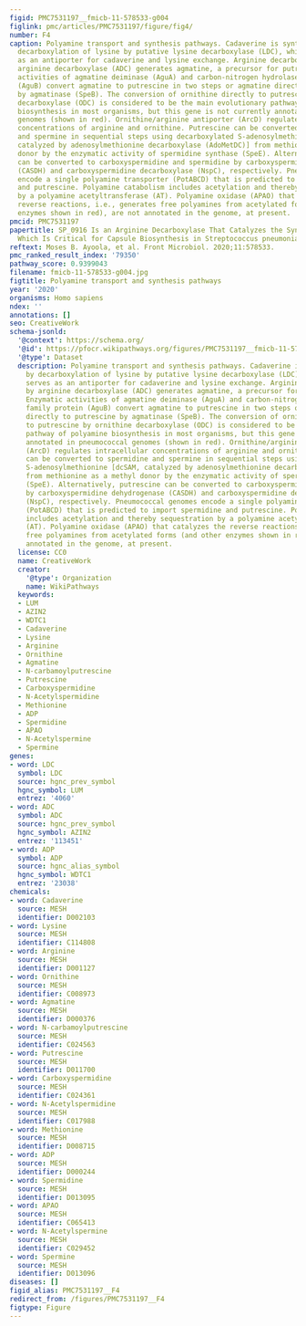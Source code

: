 ```yaml
---
figid: PMC7531197__fmicb-11-578533-g004
figlink: pmc/articles/PMC7531197/figure/fig4/
number: F4
caption: Polyamine transport and synthesis pathways. Cadaverine is synthesized by
  decarboxylation of lysine by putative lysine decarboxylase (LDC), while CadB serves
  as an antiporter for cadaverine and lysine exchange. Arginine decarboxylation by
  arginine decarboxylase (ADC) generates agmatine, a precursor for putrescine. Enzymatic
  activities of agmatine deiminase (AguA) and carbon-nitrogen hydrolase family protein
  (AguB) convert agmatine to putrescine in two steps or agmatine directly to putrescine
  by agmatinase (SpeB). The conversion of ornithine directly to putrescine by ornithine
  decarboxylase (ODC) is considered to be the main evolutionary pathway of polyamine
  biosynthesis in most organisms, but this gene is not currently annotated in pneumococcal
  genomes (shown in red). Ornithine/arginine antiporter (ArcD) regulates intracellular
  concentrations of arginine and ornithine. Putrescine can be converted to spermidine
  and spermine in sequential steps using decarboxylated S-adenosylmethionine [dcSAM,
  catalyzed by adenosylmethionine decarboxylase (AdoMetDC)] from methionine as a methyl
  donor by the enzymatic activity of spermidine synthase (SpeE). Alternatively, putrescine
  can be converted to carboxyspermidine and spermidine by carboxyspermidine dehydrogenase
  (CASDH) and carboxyspermidine decarboxylase (NspC), respectively. Pneumococcal genomes
  encode a single polyamine transporter (PotABCD) that is predicted to import spermidine
  and putrescine. Polyamine catabolism includes acetylation and thereby sequestration
  by a polyamine acetyltransferase (AT). Polyamine oxidase (APAO) that catalyzes the
  reverse reactions, i.e., generates free polyamines from acetylated forms (and other
  enzymes shown in red), are not annotated in the genome, at present.
pmcid: PMC7531197
papertitle: SP_0916 Is an Arginine Decarboxylase That Catalyzes the Synthesis of Agmatine,
  Which Is Critical for Capsule Biosynthesis in Streptococcus pneumoniae.
reftext: Moses B. Ayoola, et al. Front Microbiol. 2020;11:578533.
pmc_ranked_result_index: '79350'
pathway_score: 0.9399043
filename: fmicb-11-578533-g004.jpg
figtitle: Polyamine transport and synthesis pathways
year: '2020'
organisms: Homo sapiens
ndex: ''
annotations: []
seo: CreativeWork
schema-jsonld:
  '@context': https://schema.org/
  '@id': https://pfocr.wikipathways.org/figures/PMC7531197__fmicb-11-578533-g004.html
  '@type': Dataset
  description: Polyamine transport and synthesis pathways. Cadaverine is synthesized
    by decarboxylation of lysine by putative lysine decarboxylase (LDC), while CadB
    serves as an antiporter for cadaverine and lysine exchange. Arginine decarboxylation
    by arginine decarboxylase (ADC) generates agmatine, a precursor for putrescine.
    Enzymatic activities of agmatine deiminase (AguA) and carbon-nitrogen hydrolase
    family protein (AguB) convert agmatine to putrescine in two steps or agmatine
    directly to putrescine by agmatinase (SpeB). The conversion of ornithine directly
    to putrescine by ornithine decarboxylase (ODC) is considered to be the main evolutionary
    pathway of polyamine biosynthesis in most organisms, but this gene is not currently
    annotated in pneumococcal genomes (shown in red). Ornithine/arginine antiporter
    (ArcD) regulates intracellular concentrations of arginine and ornithine. Putrescine
    can be converted to spermidine and spermine in sequential steps using decarboxylated
    S-adenosylmethionine [dcSAM, catalyzed by adenosylmethionine decarboxylase (AdoMetDC)]
    from methionine as a methyl donor by the enzymatic activity of spermidine synthase
    (SpeE). Alternatively, putrescine can be converted to carboxyspermidine and spermidine
    by carboxyspermidine dehydrogenase (CASDH) and carboxyspermidine decarboxylase
    (NspC), respectively. Pneumococcal genomes encode a single polyamine transporter
    (PotABCD) that is predicted to import spermidine and putrescine. Polyamine catabolism
    includes acetylation and thereby sequestration by a polyamine acetyltransferase
    (AT). Polyamine oxidase (APAO) that catalyzes the reverse reactions, i.e., generates
    free polyamines from acetylated forms (and other enzymes shown in red), are not
    annotated in the genome, at present.
  license: CC0
  name: CreativeWork
  creator:
    '@type': Organization
    name: WikiPathways
  keywords:
  - LUM
  - AZIN2
  - WDTC1
  - Cadaverine
  - Lysine
  - Arginine
  - Ornithine
  - Agmatine
  - N-carbamoylputrescine
  - Putrescine
  - Carboxyspermidine
  - N-Acetylspermidine
  - Methionine
  - ADP
  - Spermidine
  - APAO
  - N-Acetylspermine
  - Spermine
genes:
- word: LDC
  symbol: LDC
  source: hgnc_prev_symbol
  hgnc_symbol: LUM
  entrez: '4060'
- word: ADC
  symbol: ADC
  source: hgnc_prev_symbol
  hgnc_symbol: AZIN2
  entrez: '113451'
- word: ADP
  symbol: ADP
  source: hgnc_alias_symbol
  hgnc_symbol: WDTC1
  entrez: '23038'
chemicals:
- word: Cadaverine
  source: MESH
  identifier: D002103
- word: Lysine
  source: MESH
  identifier: C114808
- word: Arginine
  source: MESH
  identifier: D001127
- word: Ornithine
  source: MESH
  identifier: C008973
- word: Agmatine
  source: MESH
  identifier: D000376
- word: N-carbamoylputrescine
  source: MESH
  identifier: C024563
- word: Putrescine
  source: MESH
  identifier: D011700
- word: Carboxyspermidine
  source: MESH
  identifier: C024361
- word: N-Acetylspermidine
  source: MESH
  identifier: C017988
- word: Methionine
  source: MESH
  identifier: D008715
- word: ADP
  source: MESH
  identifier: D000244
- word: Spermidine
  source: MESH
  identifier: D013095
- word: APAO
  source: MESH
  identifier: C065413
- word: N-Acetylspermine
  source: MESH
  identifier: C029452
- word: Spermine
  source: MESH
  identifier: D013096
diseases: []
figid_alias: PMC7531197__F4
redirect_from: /figures/PMC7531197__F4
figtype: Figure
---
```

